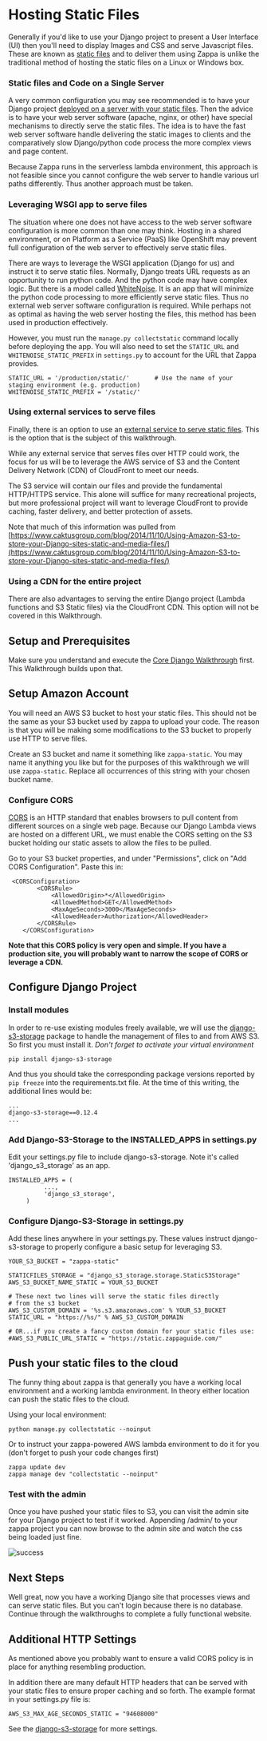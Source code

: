 # Hosting Static Files

Generally if you'd like to use your Django project to present a User Interface (UI) then you'll need to display Images and CSS and serve Javascript files.  These are known as [static files](https://docs.djangoproject.com/en/1.10/howto/static-files/deployment/) and to deliver them using Zappa is unlike the traditional method of hosting the static files on a Linux or Windows box.  

### Static files and Code on a Single Server

A very common configuration you may see recommended is to have your Django project [deployed on a server with your static files](https://docs.djangoproject.com/en/1.10/howto/static-files/deployment/#serving-the-site-and-your-static-files-from-the-same-server).  Then the advice is to have your web server software (apache, nginx, or other) have special mechanisms to directly serve the static files.  The idea is to have the fast web server software handle delivering the static images to clients and the comparatively slow Django/python code process the more complex views and page content.  

Because Zappa runs in the serverless lambda environment, this approach is not feasible since you cannot configure the web server to handle various url paths differently.  Thus another approach must be taken.

### Leveraging WSGI app to serve files

The situation where one does not have access to the web server software configuration is more common than one may think.  Hosting in a shared environment, or on Platform as a Service (PaaS) like OpenShift may prevent full configuration of the web server to effectively serve static files.  

There are ways to leverage the WSGI application (Django for us) and instruct it to serve static files.  Normally, Django treats URL requests as an opportunity to run python code.  And the python code may have complex logic.  But there is a model called [WhiteNoise](https://github.com/evansd/whitenoise).  It is an app that will minimize the python code processing to more efficiently serve static files.  Thus no external web server software configuration is required.  While perhaps not as optimal as having the web server hosting the files, this method has been used in production effectively.  

However, you must run the `manage.py collectstatic` command locally before deploying the app. You will also need to set the `STATIC_URL` and `WHITENOISE_STATIC_PREFIX` in `settings.py` to account for the URL that Zappa provides.
```
STATIC_URL = '/production/static/'       # Use the name of your staging environment (e.g. production)
WHITENOISE_STATIC_PREFIX = '/static/'
```

### Using external services to serve files

Finally, there is an option to use an [external service to serve static files](https://docs.djangoproject.com/en/1.10/howto/static-files/deployment/#serving-static-files-from-a-cloud-service-or-cdn).  This is the option that is the subject of this walkthrough.

While any external service that serves files over HTTP could work, the focus for us will be to leverage the AWS service of S3 and the Content Delivery Network (CDN) of CloudFront to meet our needs.  

The S3 service will contain our files and provide the fundamental HTTP/HTTPS service.  This alone will suffice for many recreational projects, but more professional project will want to leverage CloudFront to provide caching, faster delivery, and better protection of assets.

Note that much of this information was pulled from [https://www.caktusgroup.com/blog/2014/11/10/Using-Amazon-S3-to-store-your-Django-sites-static-and-media-files/](https://www.caktusgroup.com/blog/2014/11/10/Using-Amazon-S3-to-store-your-Django-sites-static-and-media-files/)

### Using a CDN for the entire project

There are also advantages to serving the entire Django project (Lambda functions and S3 Static files) via the CloudFront CDN.  This option will not be covered in this Walkthrough.


## Setup and Prerequisites 

Make sure you understand and execute the [Core Django Walkthrough](walk_core.md) first.  This Walkthrough builds upon that.

## Setup Amazon Account

You will need an AWS S3 bucket to host your static files.  This should not be the same as your S3 bucket used by zappa to upload your code.  The reason is that you will be making some modifications to the S3 bucket to properly use HTTP to serve files.

Create an S3 bucket and name it something like `zappa-static`.  You may name it anything you like but for the purposes of this walkthrough we will use `zappa-static`.  Replace all occurrences of this string with your chosen bucket name.

### Configure CORS

[CORS](https://docs.aws.amazon.com/AmazonS3/latest/dev/cors.html) is an HTTP standard that enables browsers to pull content from different sources on a single web page.  Because our Django Lambda views are hosted on a different URL, we must enable the CORS setting on the S3 bucket holding our static assets to allow the files to be pulled.  

Go to your S3 bucket properties, and under "Permissions", click on "Add CORS Configuration". Paste this in:

```
 <CORSConfiguration>
        <CORSRule>
            <AllowedOrigin>*</AllowedOrigin>
            <AllowedMethod>GET</AllowedMethod>
            <MaxAgeSeconds>3000</MaxAgeSeconds>
            <AllowedHeader>Authorization</AllowedHeader>
        </CORSRule>
    </CORSConfiguration>
```
**Note that this CORS policy is very open and simple.  If you have a production site, you will probably want to narrow the scope of CORS or leverage a CDN.**


## Configure Django Project

### Install modules

In order to re-use existing modules freely available, we will use the [django-s3-storage](https://github.com/etianen/django-s3-storage) package to handle the management of files to and from AWS S3.  So first you must install it.  *Don't forget to activate your virtual environment* 

```
pip install django-s3-storage
```

And thus you should take the corresponding package versions reported by `pip freeze` into the requirements.txt file.  At the time of this writing, the additional lines would be:

```
...
django-s3-storage==0.12.4
...
```

### Add Django-S3-Storage to the INSTALLED_APPS in settings.py

Edit your settings.py file to include django-s3-storage.  Note it's  called 'django_s3_storage' as an app.

```
INSTALLED_APPS = (
          ...,
          'django_s3_storage',
     )
```

### Configure Django-S3-Storage in settings.py

Add these lines anywhere in your settings.py.  These values instruct django-s3-storage to properly configure a basic setup for leveraging S3.  

```
YOUR_S3_BUCKET = "zappa-static"

STATICFILES_STORAGE = "django_s3_storage.storage.StaticS3Storage"
AWS_S3_BUCKET_NAME_STATIC = YOUR_S3_BUCKET

# These next two lines will serve the static files directly 
# from the s3 bucket
AWS_S3_CUSTOM_DOMAIN = '%s.s3.amazonaws.com' % YOUR_S3_BUCKET
STATIC_URL = "https://%s/" % AWS_S3_CUSTOM_DOMAIN

# OR...if you create a fancy custom domain for your static files use:
#AWS_S3_PUBLIC_URL_STATIC = "https://static.zappaguide.com/"

```

## Push your static files to the cloud

The funny thing about zappa is that generally you have a working local environment and a working lambda environment.  In theory either location can push the static files to the cloud.  

Using your local environment:

```
python manage.py collectstatic --noinput
```

Or to instruct your zappa-powered AWS lambda environment to do it for you (don't forget to push your code changes first)

```
zappa update dev
zappa manage dev "collectstatic --noinput"
```

### Test with the admin

Once you have pushed your static files to S3, you can visit the admin site for your Django project to test if it worked.  Appending /admin/ to your zappa project you can now browse to the admin site and watch the css being loaded just fine.

![success](images/static_django.png)

## Next Steps

Well great, now you have a working Django site that processes views and can serve static files.  But you can't login because there is no database.  Continue through the walkthroughs to complete a fully functional website.

## Additional HTTP Settings

As mentioned above you probably want to ensure a valid CORS policy is in place for anything resembling production.

In addition there are many default HTTP headers that can be served with your static files to ensure proper caching and so forth.  The example format in your settings.py file is:

```
AWS_S3_MAX_AGE_SECONDS_STATIC = "94608000"
```

See the [django-s3-storage](https://github.com/etianen/django-s3-storage) for more settings.


